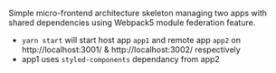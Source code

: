 Simple micro-frontend architecture skeleton managing two apps with shared dependencies using Webpack5 module federation feature.

- `yarn start` will start host app `app1` and remote app `app2` on http://localhost:3001/ & http://localhost:3002/ respectively
- app1 uses `styled-components` dependancy from app2
